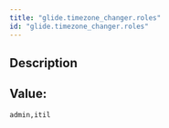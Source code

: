 ```yaml
---
title: "glide.timezone_changer.roles"
id: "glide.timezone_changer.roles"
---
```

## Description



## Value: 
```
admin,itil
```